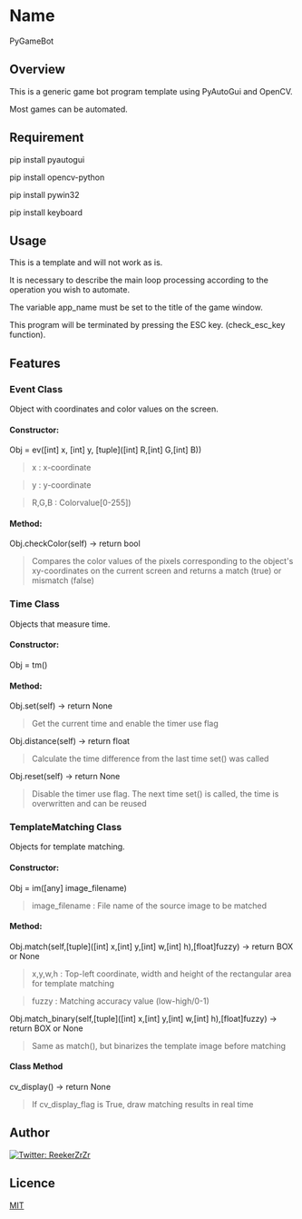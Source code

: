 # Name
PyGameBot

## Overview
This is a generic game bot program template using PyAutoGui and OpenCV.

Most games can be automated.

## Requirement
pip install pyautogui

pip install opencv-python

pip install pywin32

pip install keyboard


## Usage
This is a template and will not work as is.

It is necessary to describe the main loop processing according to the operation you wish to automate.

The variable app_name must be set to the title of the game window.

This program will be terminated by pressing the ESC key. (check_esc_key function).

## Features
### Event Class

Object with coordinates and color values on the screen.

#### Constructor:

Obj = ev([int] x, [int] y, [tuple]([int] R,[int] G,[int] B))

>x : x-coordinate

>y : y-coordinate

>R,G,B : Colorvalue[0-255])
  
#### Method:

Obj.checkColor(self) -> return bool

>Compares the color values of the pixels corresponding to the object's xy-coordinates on the current screen and returns a match (true) or mismatch (false)

### Time Class

Objects that measure time.

#### Constructor:

Obj = tm()
 
#### Method:

Obj.set(self) -> return None

>Get the current time and enable the timer use flag

Obj.distance(self) -> return float

>Calculate the time difference from the last time set() was called

Obj.reset(self) -> return None

>Disable the timer use flag. The next time set() is called, the time is overwritten and can be reused

### TemplateMatching Class

Objects for template matching.

#### Constructor:

Obj = im([any] image_filename)

>image_filename : File name of the source image to be matched
 
#### Method:

Obj.match(self,[tuple]([int] x,[int] y,[int] w,[int] h),[float]fuzzy) -> return BOX or None

>x,y,w,h : Top-left coordinate, width and height of the rectangular area for template matching

>fuzzy : Matching accuracy value (low-high/0-1)

Obj.match_binary(self,[tuple]([int] x,[int] y,[int] w,[int] h),[float]fuzzy) -> return BOX or None

>Same as match(), but binarizes the template image before matching

#### Class Method

cv_display() -> return None

>If cv_display_flag is True, draw matching results in real time

## Author
[![Twitter: ReekerZrZr](https://img.shields.io/twitter/follow/ReekerZrZr?style=social)](https://x.com/ReekerZrZr)

## Licence

[MIT](https://opensource.org/licenses/mit-license.php)
